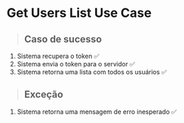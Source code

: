 # Get Users List Use Case

> ## Caso de sucesso

1. Sistema recupera o token ✅
2. Sistema envia o token para o servidor ✅
3. Sistema retorna uma lista com todos os usuários ✅

> ## Exceção

1. Sistema retorna uma mensagem de erro inesperado ✅
